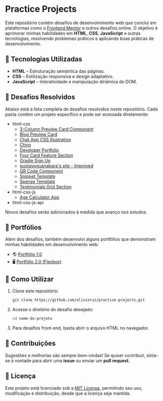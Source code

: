 # Practice Projects

Este repositório contém desafios de desenvolvimento web que concluí em plataformas como o [Frontend Mentor](https://www.frontendmentor.io/) e outros desafios online. O objetivo é aprimorar minhas habilidades em **HTML**, **CSS**, **JavaScript** e outras tecnologias, resolvendo problemas práticos e aplicando boas práticas de desenvolvimento.  

## 🚀 Tecnologias Utilizadas  

- **HTML** – Estruturação semântica das páginas.  
- **CSS** – Estilização responsiva e design adaptativo.  
- **JavaScript** – Interatividade e manipulação dinâmica do DOM.  

## 📂 Desafios Resolvidos  

Abaixo está a lista completa de desafios resolvidos neste repositório. Cada pasta contém um projeto específico e pode ser acessada diretamente:  

- html-css
   - [3-Column Preview Card Component](html-css/3-column-preview-card-component/index.html)
   - [Blog Preview Card](html-css/blog-preview-card/index.html)
   - [Chat App CSS Illustration](html-css/chat-app-css-illustration/index.html)
   - [Chirp](html-css/chirp-starter-files/index.html)
   - [Developer Portfolio](html-css/developer-portfolio-starter-files/index.html)
   - [Four Card Feature Section](html-css/four-card-feature-section/index.html)
   - [Gradie Sign Up](html-css/gradie-sign-up-starter-files/index.html)
   - [gustavoguanabara's site - Improved](html-css/gustavoguanabara.github.io%20-%20Improved/index.html)
   - [QR Code Component](html-css/qr-code-component/index.html)
   - [Snippet Template](html-css/snippet-template-starter-files/index.html)
   - [Spense Template](html-css/spense-starter-files/index.html)
   - [Testimonials Grid Section](html-css/testimonials-grid-section/index.html)
- html-css-js
   - [Age Calculator App](html-css-js/age-calculator-app/index.html)
- html-css-js-api

Novos desafios serão adicionados à medida que avanço nos estudos. 

## 💼 Portfólios  

Além dos desafios, também desenvolvi alguns portfólios que demonstram minhas habilidades em desenvolvimento web:  

- 🌎 [Portfólio 1.0](portfolios/portfolio%201.0/index.html)
- 🖥️ [Portfólio 2.0 (Flexbox)](portfolios/portfolio%202.0%20(Flexbox)/home.html)

## 📌 Como Utilizar  

1. Clone este repositório:  
   ```bash
   git clone https://github.com/oliviorui/practice-projects.git
   ```  
2. Acesse o diretório do desafio desejado:  
   ```bash
   cd nome-do-projeto
   ```  
3. Para desafios front-end, basta abrir o arquivo HTML no navegador.  

## 🤝 Contribuições  

Sugestões e melhorias são sempre bem-vindas! Se quiser contribuir, sinta-se à vontade para abrir uma **issue** ou enviar um **pull request**.  

## 📜 Licença  

Este projeto está licenciado sob a [MIT License](LICENSE), permitindo seu uso, modificação e distribuição, desde que a licença seja mantida.